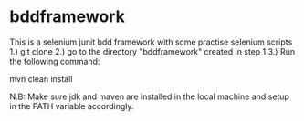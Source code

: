 # bddframework
This is a selenium junit bdd framework with some practise selenium scripts
1.) git clone <this repo>
2.) go to the directory "bddframework" created in step 1
3.) Run the following command:

mvn clean install

N.B:
Make sure jdk and maven are installed in the local machine and setup in the PATH  variable accordingly.

